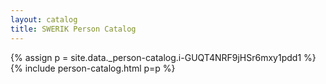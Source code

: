 ```yaml
---
layout: catalog
title: SWERIK Person Catalog
---
```

{% assign p = site.data._person-catalog.i-GUQT4NRF9jHSr6mxy1pdd1 %}
{% include person-catalog.html p=p %}

